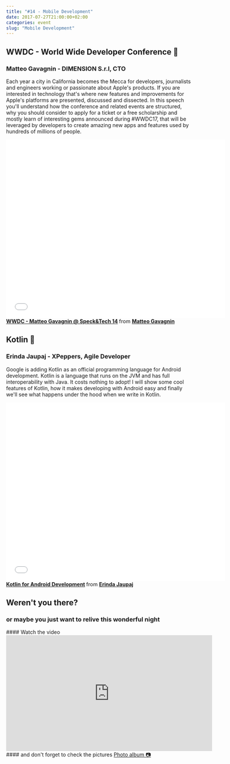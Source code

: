 ```yaml
---
title: "#14 - Mobile Development"
date: 2017-07-27T21:00:00+02:00
categories: event
slug: "Mobile Development"
---
```


## WWDC - World Wide Developer Conference 🍏

### Matteo Gavagnin - DIMENSION S.r.l, CTO

Each year a city in California becomes the Mecca for developers, journalists and engineers working or passionate about Apple's products. If you are interested in technology that's where new features and improvements for Apple's platforms are presented, discussed and dissected. In this speech you'll understand how the conference and related events are structured, why you should consider to apply for a ticket or a free scholarship and mostly learn of interesting gems announced during #WWDC17, that will be leveraged by developers to create amazing new apps and features used by hundreds of millions of people.

<iframe src="//www.slideshare.net/slideshow/embed_code/key/aSuePMYbkBsl4a" width="595" height="485" frameborder="0" marginwidth="0" marginheight="0" scrolling="no" allowfullscreen> </iframe>
<strong> <a href="//www.slideshare.net/matteogavagnin/wwdc-matteo-gavagnin-specktech-14" title="WWDC - Matteo Gavagnin @ Speck&amp;Tech 14" target="_blank">WWDC - Matteo Gavagnin @ Speck&amp;Tech 14</a> </strong> from <strong><a target="_blank" href="https://www.linkedin.com/in/macteo">Matteo Gavagnin</a></strong>

## Kotlin 👾

### Erinda Jaupaj - XPeppers, Agile Developer

Google is adding Kotlin as an official programming language for Android development. Kotlin is a language that runs on the JVM and has full interoperability with Java. It costs nothing to adopt! I will show some cool features of Kotlin, how it makes developing with Android easy and finally we'll see what happens under the hood when we write in Kotlin.

<iframe src="//www.slideshare.net/slideshow/embed_code/key/3a5mZiGuyqm3g9" width="595" height="485" frameborder="0" marginwidth="0" marginheight="0" scrolling="no" allowfullscreen> </iframe>
<strong> <a href="//www.slideshare.net/speckandtech/kotlin-for-android-78338350" title="Kotlin for Android Development" target="_blank">Kotlin for Android Development</a> </strong> from <strong><a target="_blank" href="https://www.linkedin.com/in/erinda-jaupaj/">Erinda Jaupaj</a></strong>

## Weren't you there?

### or maybe you just want to relive this wonderful night

<section class="fb-links">
#### Watch the video
<iframe width="560" height="315" src="https://www.youtube.com/embed/y9jL2OvIS14?start=829" frameborder="0" allow="accelerometer; autoplay; clipboard-write; encrypted-media; gyroscope; picture-in-picture" allowfullscreen></iframe>
#### and don't forget to check the pictures
<a id="fb_photo_album" class="btn-facebook" target="_blank" href="//www.facebook.com/media/set/?set=a.726181107579847.1073741844.476076519256975&type=1&l=96d60f3fef">Photo album &#128247;</a>
</section>
